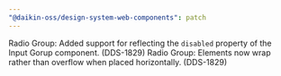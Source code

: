 ```yaml
---
"@daikin-oss/design-system-web-components": patch
---
```


Radio Group: Added support for reflecting the `disabled` property of the Input Gorup component. (DDS-1829)
Radio Group: Elements now wrap rather than overflow when placed horizontally. (DDS-1829)
